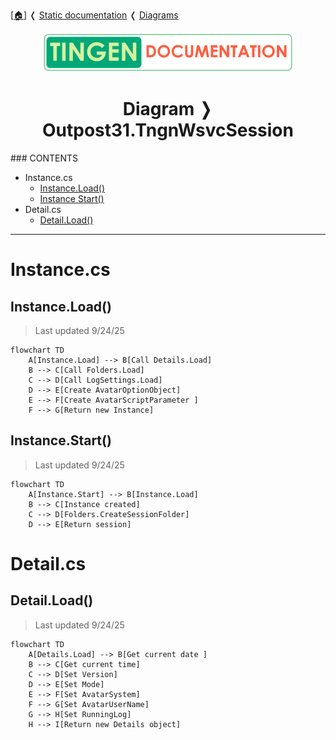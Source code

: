 <!-- u251002 -->

[[🏠︎](../../README.md)] ❬ [Static documentation](../README.md) ❬ [Diagrams](README.md)

<div align="center">

  <picture>
    <source media="(prefers-color-scheme: dark)" srcset="https://github.com/spectrum-health-systems/tingen-projects/blob/main/logos/tngndocs-dark-400x63.png">
    <source media="(prefers-color-scheme: light)" srcset="https://github.com/spectrum-health-systems/tingen-projects/blob/main/logos/tngndocs-light-400x63.png">
    <img alt="Fallback image description" src="https://github.com/spectrum-health-systems/tingen-projects/blob/main/logos/tngndocs-light-400x63.png">
  </picture>
  <h1>
    Diagram ❭ Outpost31.TngnWsvcSession
  </h1>

</div>
### CONTENTS

* Instance.cs  
  * [Instance.Load()](#instanceload)  
  * [Instance Start()](#instancestart)  
* Detail.cs  
  * [Detail.Load()](#detailload)

***

# Instance.cs

## Instance.Load()

> Last updated 9/24/25

```mermaid
flowchart TD
    A[Instance.Load] --> B[Call Details.Load]
    B --> C[Call Folders.Load]
    C --> D[Call LogSettings.Load]
    D --> E[Create AvatarOptionObject]
    E --> F[Create AvatarScriptParameter ]
    F --> G[Return new Instance]
```

## Instance.Start()

> Last updated 9/24/25

```mermaid
flowchart TD
    A[Instance.Start] --> B[Instance.Load]
    B --> C[Instance created]
    C --> D[Folders.CreateSessionFolder]
    D --> E[Return session]
```

# Detail.cs

## Detail.Load()

> Last updated 9/24/25

```mermaid
flowchart TD
    A[Details.Load] --> B[Get current date ]
    B --> C[Get current time]
    C --> D[Set Version]
    D --> E[Set Mode]
    E --> F[Set AvatarSystem]
    F --> G[Set AvatarUserName]
    G --> H[Set RunningLog]
    H --> I[Return new Details object]
```
